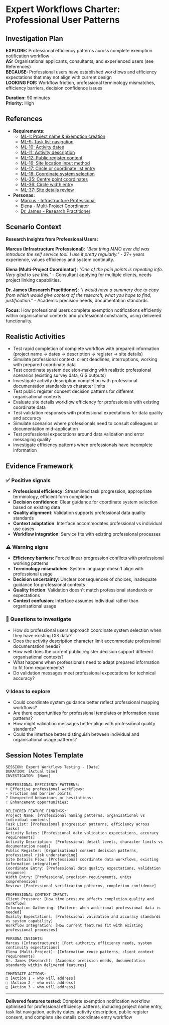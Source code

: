 # Expert Workflows Charter: Professional User Patterns

## Investigation Plan

**EXPLORE:** Professional efficiency patterns across complete exemption notification workflow  
**AS:** Organisational applicants, consultants, and experienced users (see References)  
**BECAUSE:** Professional users have established workflows and efficiency expectations that may not align with current design  
**LOOKING FOR:** Workflow friction, professional terminology mismatches, efficiency barriers, decision confidence issues

**Duration:** 90 minutes  
**Priority:** High

## References

- **Requirements:**
  - [ML-1: Project name & exemption creation](../user-stories/ML-1.provide.project.name.and.create.exemption.md)
  - [ML-9: Task list navigation](../user-stories/ML-9.view.the.task.list.md)
  - [ML-10: Activity dates](../user-stories/ML-10.provide.activity.dates.md)
  - [ML-11: Activity description](../user-stories/ML-11.provide.activity.description.md)
  - [ML-12: Public register content](../user-stories/ML-12.provide.or.withhold.public.register.content.md)
  - [ML-16: Site location input method](../user-stories/ML-16.choose.file.upload.or.manual.coordinate.entry.md)
  - [ML-17: Circle or coordinate list entry](../user-stories/ML-17.choose.circle.or.coordinate.list.entry.md)
  - [ML-18: Coordinate system selection](../user-stories/ML-18.choose.coordinate.system.md)
  - [ML-35: Centre point coordinates](../user-stories/ML-35.enter.centre.point.of.a.circle.md)
  - [ML-36: Circle width entry](../user-stories/ML-36.enter.width.of.circular.site.md)
  - [ML-37: Site details review](../user-stories/ML-37.review.circular.site.details.md)
- **Personas:**
  - [Marcus - Infrastructure Professional](../personas/marcus-infrastructure-professional.md)
  - [Elena - Multi-Project Coordinator](../personas/elena-multi-project-coordinator.md)
  - [Dr. James - Research Practitioner](../personas/dr-james-research-practitioner.md)

## Scenario Context

**Research Insights from Professional Users:**

**Marcus (Infrastructure Professional)**: _"Best thing MMO ever did was introduce the self service tool. I use it pretty regularly."_ - 27+ years experience, values efficiency and system continuity.

**Elena (Multi-Project Coordinator)**: _"One of the pain points is repeating info. Very glad to see this."_ - Consultant applying for multiple clients, needs project linking capabilities.

**Dr. James (Research Practitioner)**: _"I would have a summary doc to copy from which would give context of the research, what you hope to find, justification."_ - Academic precision needs, documentation standards.

**Focus**: How professional users complete exemption notifications efficiently within organisational contexts and professional constraints, using delivered functionality.

## Realistic Activities

- Test rapid completion of complete workflow with prepared information (project name → dates → description → register → site details)
- Simulate professional context: client deadlines, interruptions, working with prepared coordinate data
- Test coordinate system decision-making with realistic professional scenarios (existing survey data, GIS outputs)
- Investigate activity description completion with professional documentation standards vs character limits
- Test public register consent decision patterns for different organisational contexts
- Evaluate site details workflow efficiency for professionals with existing coordinate data
- Test validation responses with professional expectations for data quality and accuracy
- Simulate scenarios where professionals need to consult colleagues or documentation mid-application
- Test professional expectations around data validation and error messaging quality
- Investigate efficiency patterns when professionals have incomplete information

## Evidence Framework

### ✅ Positive signals

- **Professional efficiency**: Streamlined task progression, appropriate terminology, efficient form completion
- **Decision confidence**: Clear guidance for coordinate system selection based on existing data
- **Quality alignment**: Validation supports professional data quality standards
- **Context adaptation**: Interface accommodates professional vs individual use cases
- **Workflow integration**: Service fits with existing professional processes

### ⚠️ Warning signs

- **Efficiency barriers**: Forced linear progression conflicts with professional working patterns
- **Terminology mismatches**: System language doesn't align with professional usage
- **Decision uncertainty**: Unclear consequences of choices, inadequate guidance for professional contexts
- **Quality friction**: Validation doesn't match professional standards or expectations
- **Context confusion**: Interface assumes individual rather than organisational usage

### 🤔 Questions to investigate

- How do professional users approach coordinate system selection when they have existing GIS data?
- Does the activity description character limit accommodate professional documentation needs?
- How well does the current public register decision support different organisational contexts?
- What happens when professionals need to adapt prepared information to fit form requirements?
- Do validation messages meet professional expectations for technical accuracy?

### 💡 Ideas to explore

- Could coordinate system guidance better reflect professional mapping workflows?
- Are there opportunities for professional templates or information reuse patterns?
- How might validation messages better align with professional quality standards?
- Could the interface better distinguish between individual and organisational usage patterns?

## Session Notes Template

```
SESSION: Expert Workflows Testing - [Date]
DURATION: [Actual time]
INVESTIGATOR: [Name]

PROFESSIONAL EFFICIENCY PATTERNS:
+ Effective professional workflows:
- Friction and barrier points:
? Unexpected behaviours or hesitations:
! Enhancement opportunities:

DELIVERED FEATURE FINDINGS:
Project Name: [Professional naming patterns, organisational vs individual contexts]
Task List: [Professional progression patterns, efficiency across tasks]
Activity Dates: [Professional date validation expectations, accuracy requirements]
Activity Description: [Professional detail levels, character limits vs documentation needs]
Public Register: [Organisational consent decision patterns, professional risk understanding]
Site Details Flow: [Professional coordinate data workflows, existing information integration]
Coordinate Entry: [Professional data quality expectations, validation response]
Width Entry: [Professional precision requirements, units comprehension]
Review: [Professional verification patterns, completion confidence]

PROFESSIONAL CONTEXT IMPACT:
Client Pressure: [How time pressure affects completion quality and workflow]
Information Gathering: [Patterns when additional professional data is needed]
Quality Expectations: [Professional validation and accuracy standards vs system capability]
Workflow Integration: [How current features fit with existing professional processes]

PERSONA INSIGHTS:
Marcus (Infrastructure): [Port authority efficiency needs, system continuity expectations]
Elena (Multi-Project): [Information reuse patterns, client context requirements]
Dr. James (Research): [Academic precision needs, documentation standards within delivered features]

IMMEDIATE ACTIONS:
□ [Action 1 - who will address]
□ [Action 2 - who will address]
□ [Action 3 - who will address]
```

---

**Delivered features tested:** Complete exemption notification workflow optimised for professional efficiency patterns, including project name entry, task list navigation, activity dates, activity description, public register consent, and complete site details coordinate entry workflow
